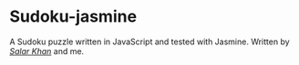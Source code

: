 Sudoku-jasmine
==============
A Sudoku puzzle written in JavaScript and tested with Jasmine. Written by *[Salar Khan](https://github.com/salarkhan)* and me.
